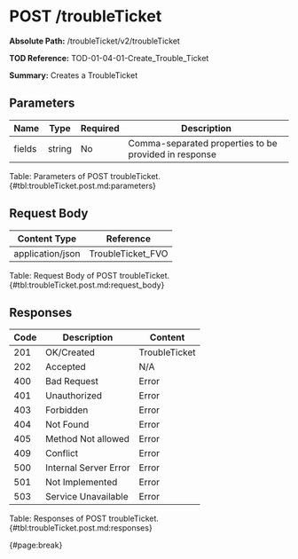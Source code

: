 <!--
    ATTENTION: This file was generated via gradle!
               Do NOT manually edit this file! Any such changes will be overwritten!
-->

# POST /troubleTicket

**Absolute Path:** /troubleTicket/v2/troubleTicket

**TOD Reference:** TOD-01-04-01-Create_Trouble_Ticket

**Summary:** Creates a TroubleTicket

## Parameters

| Name | Type | Required | Description |
| ------ | ------ | --- | ------------ |
| fields | string | No | Comma-separated properties to be provided in response |

Table: Parameters of POST troubleTicket. {#tbl:troubleTicket.post.md:parameters}

## Request Body

| Content Type | Reference |
|--------------|-----------|
| application/json | TroubleTicket_FVO |

Table: Request Body of POST troubleTicket. {#tbl:troubleTicket.post.md:request_body}

## Responses

| Code | Description | Content |
|------|-------------|---------|
| 201 | OK/Created | TroubleTicket |
| 202 | Accepted | N/A |
| 400 | Bad Request | Error |
| 401 | Unauthorized | Error |
| 403 | Forbidden | Error |
| 404 | Not Found | Error |
| 405 | Method Not allowed | Error |
| 409 | Conflict | Error |
| 500 | Internal Server Error | Error |
| 501 | Not Implemented | Error |
| 503 | Service Unavailable | Error |

Table: Responses of POST troubleTicket. {#tbl:troubleTicket.post.md:responses}

{#page:break}
